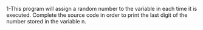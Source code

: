 1-This program will assign a random number to the variable in each time it is executed. Complete the source code in order to print the last digit of the number stored in the variable n.
